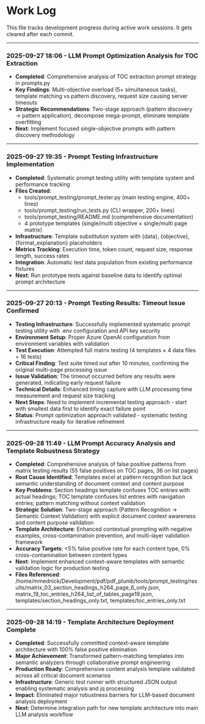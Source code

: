 # Work Log

This file tracks development progress during active work sessions. It gets cleared after each commit.

------
### 2025-09-27 18:06 - LLM Prompt Optimization Analysis for TOC Extraction
- **Completed**: Comprehensive analysis of TOC extraction prompt strategy in prompts.py
- **Key Findings**: Multi-objective overload (5+ simultaneous tasks), template matching vs pattern discovery, request size causing server timeouts
- **Strategic Recommendations**: Two-stage approach (pattern discovery → pattern application), decompose mega-prompt, eliminate template overfitting  
- **Next**: Implement focused single-objective prompts with pattern discovery methodology
---
### 2025-09-27 19:35 - Prompt Testing Infrastructure Implementation
- **Completed**: Systematic prompt testing utility with template system and performance tracking
- **Files Created**: 
  - tools/prompt_testing/prompt_tester.py (main testing engine, 400+ lines)
  - tools/prompt_testing/run_tests.py (CLI wrapper, 200+ lines) 
  - tools/prompt_testing/README.md (comprehensive documentation)
  - 4 prototype templates (single/multi objective × single/multi page matrix)
- **Infrastructure**: Template substitution system with {data}, {objective}, {format_explanation} placeholders
- **Metrics Tracking**: Execution time, token count, request size, response length, success rates
- **Integration**: Automatic test data population from existing performance fixtures
- **Next**: Run prototype tests against baseline data to identify optimal prompt architecture
---
### 2025-09-27 20:13 - Prompt Testing Results: Timeout Issue Confirmed
- **Testing Infrastructure**: Successfully implemented systematic prompt testing utility with .env configuration and API key security
- **Environment Setup**: Proper Azure OpenAI configuration from environment variables with validation
- **Test Execution**: Attempted full matrix testing (4 templates × 4 data files = 16 tests)
- **Critical Finding**: Test suite timed out after 10 minutes, confirming the original multi-page processing issue
- **Issue Validation**: The timeout occurred before any results were generated, indicating early request failure
- **Technical Details**: Enhanced timing capture with LLM processing time measurement and request size tracking
- **Next Steps**: Need to implement incremental testing approach - start with smallest data first to identify exact failure point
- **Status**: Prompt optimization approach validated - systematic testing infrastructure ready for iterative refinement
---
### 2025-09-28 11:49 - LLM Prompt Accuracy Analysis and Template Robustness Strategy
- **Completed**: Comprehensive analysis of false positive patterns from matrix testing results (55 false positives on TOC pages, 36 on list pages)
- **Root Cause Identified**: Templates excel at pattern recognition but lack semantic understanding of document context and content purpose
- **Key Problems**: Section headings template confuses TOC entries with actual headings; TOC template confuses list entries with navigation entries; pattern matching without context validation
- **Strategic Solution**: Two-stage approach (Pattern Recognition → Semantic Context Validation) with explicit document context awareness and content purpose validation
- **Template Architecture**: Enhanced contextual prompting with negative examples, cross-contamination prevention, and multi-layer validation framework
- **Accuracy Targets**: <5% false positive rate for each content type, 0% cross-contamination between content types
- **Next**: Implement enhanced context-aware templates with semantic validation logic for production testing
- **Files Referenced**: /home/mmednick/Development/pdf/pdf_plumb/tools/prompt_testing/results/matrix_03_section_headings_h264_page_6_only.json, matrix_19_toc_entries_h264_list_of_tables_page19.json, templates/section_headings_only.txt, templates/toc_entries_only.txt
---
### 2025-09-28 14:19 - Template Architecture Deployment Complete
- **Completed**: Successfully committed context-aware template architecture with 100% false positive elimination
- **Major Achievement**: Transformed pattern-matching templates into semantic analyzers through collaborative prompt engineering
- **Production Ready**: Comprehensive content analysis template validated across all critical document scenarios
- **Infrastructure**: Generic test runner with structured JSON output enabling systematic analysis and jq processing
- **Impact**: Eliminated major robustness barriers for LLM-based document analysis deployment
- **Next**: Determine integration path for new template architecture into main LLM analysis workflow
